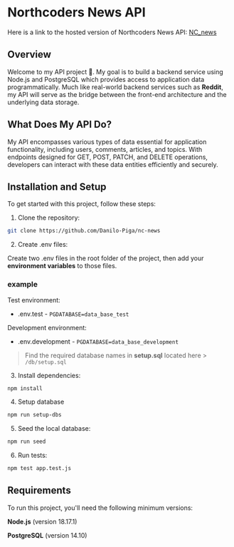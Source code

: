 # Northcoders News API

Here is a link to the hosted version of Northcoders News API: [NC_news](https://nc-news-nbi4.onrender.com/api) 

## Overview
Welcome to my API project 👋. My goal is to build a backend service using Node.js and PostgreSQL which provides access to application data programmatically. Much like real-world backend services such as **Reddit**, my API will serve as the bridge between the front-end architecture and the underlying data storage. 

## What Does My API Do?  
My API encompasses various types of data essential for application functionality, including users, comments, articles, and topics. With endpoints designed for GET, POST, PATCH, and DELETE operations, developers can interact with these data entities efficiently and securely.

## Installation and Setup 
To get started with this project, follow these steps:

1. Clone the repository:

```bash 
git clone https://github.com/Danilo-Piga/nc-news
```

2. Create .env files:

Create two .env files in the root folder of the project, then add your **environment variables** to those files. 

### example

Test environment:
- .env.test - `PGDATABASE=data_base_test`

Development environment:
- .env.development - `PGDATABASE=data_base_development`

> Find the required database names in **setup.sql** located here > `/db/setup.sql`

3. Install dependencies:

```bash
npm install
```
4. Setup database
```bash
npm run setup-dbs
```
5. Seed the local database:
```bash
npm run seed
```

6. Run tests:
```bash
npm test app.test.js   
```

## Requirements
To run this project, you'll need the following minimum versions:

**Node.js** (version 18.17.1)

**PostgreSQL** (version 14.10)
